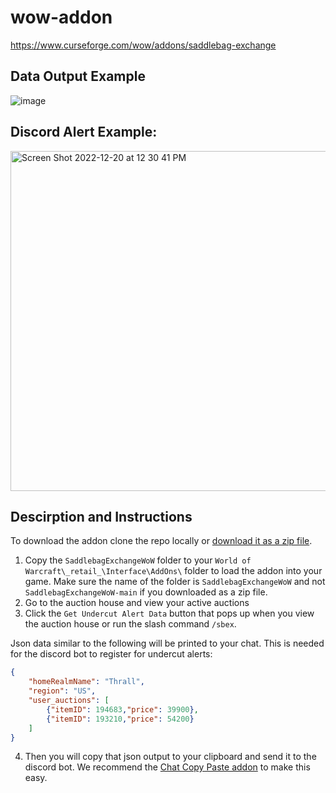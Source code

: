 # wow-addon

https://www.curseforge.com/wow/addons/saddlebag-exchange

## Data Output Example
![image](https://user-images.githubusercontent.com/17516896/208216286-2716b14a-8548-4334-ab5d-17de895938ca.png)

## Discord Alert Example:

<img width="544" alt="Screen Shot 2022-12-20 at 12 30 41 PM" src="https://user-images.githubusercontent.com/17516896/208729833-c89b6853-301d-4415-b67a-79b2507e1b97.png">

## Descirption and Instructions

To download the addon clone the repo locally or [download it as a zip file](https://github.com/ff14-advanced-market-search/SaddlebagExchangeWoW/archive/refs/heads/main.zip).

1. Copy the `SaddlebagExchangeWoW` folder to your `World of Warcraft\_retail_\Interface\AddOns\` folder to load the addon into your game. Make sure the name of the folder is `SaddlebagExchangeWoW` and not `SaddlebagExchangeWoW-main` if you downloaded as a zip file.
2. Go to the auction house and view your active auctions
3. Click the `Get Undercut Alert Data` button that pops up when you view the auction house or run the slash command `/sbex`.

Json data similar to the following will be printed to your chat. This is needed for the discord bot to register for undercut alerts:

```json
{
    "homeRealmName": "Thrall",
    "region": "US",
    "user_auctions": [
        {"itemID": 194683,"price": 39900},
        {"itemID": 193210,"price": 54200}
    ]
}
```

4. Then you will copy that json output to your clipboard and send it to the discord bot.  We recommend the [Chat Copy Paste addon](https://www.curseforge.com/wow/addons/chat-copy-paste) to make this easy.

